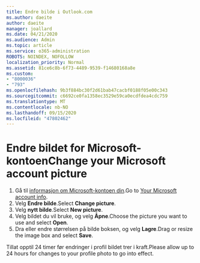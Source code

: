 ```yaml
---
title: Endre bilde i Outlook.com
ms.author: daeite
author: daeite
manager: joallard
ms.date: 04/21/2020
ms.audience: Admin
ms.topic: article
ms.service: o365-administration
ROBOTS: NOINDEX, NOFOLLOW
localization_priority: Normal
ms.assetid: 81ce6c8b-6f73-4489-9539-f14680168a8e
ms.custom:
- "8000036"
- "793"
ms.openlocfilehash: 9b3f884bc30f2d61bab47cacbf0188f05e00c343
ms.sourcegitcommit: c6692ce0fa1358ec3529e59ca0ecdfdea4cdc759
ms.translationtype: MT
ms.contentlocale: nb-NO
ms.lasthandoff: 09/15/2020
ms.locfileid: "47802462"
---
```

# <a name="change-your-microsoft-account-picture"></a><span data-ttu-id="47201-102">Endre bildet for Microsoft-kontoen</span><span class="sxs-lookup"><span data-stu-id="47201-102">Change your Microsoft account picture</span></span>

1. <span data-ttu-id="47201-103">Gå til [informasjon om Microsoft-kontoen din](https://go.microsoft.com/fwlink/p/?linkid=860841).</span><span class="sxs-lookup"><span data-stu-id="47201-103">Go to [Your Microsoft account info](https://go.microsoft.com/fwlink/p/?linkid=860841).</span></span>
2. <span data-ttu-id="47201-104">Velg **Endre bilde**.</span><span class="sxs-lookup"><span data-stu-id="47201-104">Select **Change picture**.</span></span>
3. <span data-ttu-id="47201-105">Velg **nytt bilde**.</span><span class="sxs-lookup"><span data-stu-id="47201-105">Select **New picture**.</span></span>
4. <span data-ttu-id="47201-106">Velg bildet du vil bruke, og velg **Åpne**.</span><span class="sxs-lookup"><span data-stu-id="47201-106">Choose the picture you want to use and select **Open**.</span></span>
5. <span data-ttu-id="47201-107">Dra eller endre størrelsen på bilde boksen, og velg **Lagre**.</span><span class="sxs-lookup"><span data-stu-id="47201-107">Drag or resize the image box and select **Save**.</span></span>

<span data-ttu-id="47201-108">Tillat opptil 24 timer før endringer i profil bildet trer i kraft.</span><span class="sxs-lookup"><span data-stu-id="47201-108">Please allow up to 24 hours for changes to your profile photo to go into effect.</span></span>
